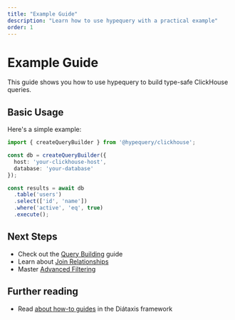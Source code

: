 ```yaml
---
title: "Example Guide"
description: "Learn how to use hypequery with a practical example"
order: 1
---
```


# Example Guide

This guide shows you how to use hypequery to build type-safe ClickHouse queries.

## Basic Usage

Here's a simple example:

```typescript
import { createQueryBuilder } from '@hypequery/clickhouse';

const db = createQueryBuilder({
  host: 'your-clickhouse-host',
  database: 'your-database'
});

const results = await db
  .table('users')
  .select(['id', 'name'])
  .where('active', 'eq', true)
  .execute();
```

## Next Steps

- Check out the [Query Building](/docs/guides/query-building) guide
- Learn about [Join Relationships](/docs/guides/joins)
- Master [Advanced Filtering](/docs/guides/filtering)

## Further reading

- Read [about how-to guides](https://diataxis.fr/how-to-guides/) in the Diátaxis framework
